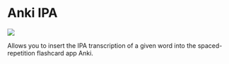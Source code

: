 # Anki IPA

<img src="https://github.com/m-rtin/anki-ipa/blob/master/screenshots/screenshot0.png">

Allows you to insert the IPA transcription of a given word into the spaced-repetition flashcard app Anki.

